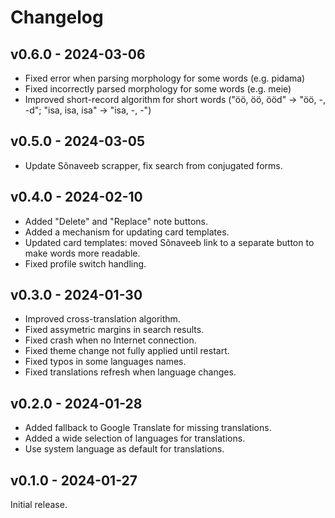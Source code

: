 # Changelog

## v0.6.0 - 2024-03-06

- Fixed error when parsing morphology for some words (e.g. pidama)
- Fixed incorrectly parsed morphology for some words (e.g. meie)
- Improved short-record algorithm for short words ("öö, öö, ööd" -> "öö, -, -d"; "isa, isa, isa" -> "isa, -, -")

## v0.5.0 - 2024-03-05

- Update Sõnaveeb scrapper, fix search from conjugated forms.

## v0.4.0 - 2024-02-10

- Added "Delete" and "Replace" note buttons.
- Added a mechanism for updating card templates.
- Updated card templates: moved Sõnaveeb link to a separate button to make words more readable.
- Fixed profile switch handling.

## v0.3.0 - 2024-01-30

- Improved cross-translation algorithm.
- Fixed assymetric margins in search results.
- Fixed crash when no Internet connection.
- Fixed theme change not fully applied until restart.
- Fixed typos in some languages names.
- Fixed translations refresh when language changes.


## v0.2.0 - 2024-01-28

- Added fallback to Google Translate for missing translations.
- Added a wide selection of languages for translations.
- Use system language as default for translations.


## v0.1.0 - 2024-01-27

Initial release.
